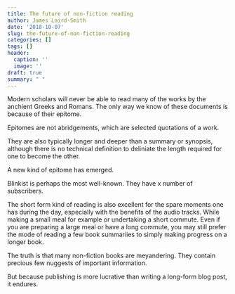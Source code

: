 ```yaml
---
title: The future of non-fiction reading
author: James Laird-Smith
date: '2018-10-07'
slug: the-future-of-non-fiction-reading
categories: []
tags: []
header:
  caption: ''
  image: ''
draft: true
summary: " "
---
```


Modern scholars will never be able to read many of the works by the anchient Greeks and Romans. The only way we know of these documents is because of their epitome.

Epitomes are not abridgements, which are selected quotations of a work.

They are also typically longer and deeper than a summary or synopsis, although there is no technical definition to deliniate the length required for one to become the other.

A new kind of epitome has emerged.

Blinkist is perhaps the most well-known. They have x number of subscribers.

The short form kind of reading is also excellent for the spare moments one has during the day, especially with the benefits of the audio tracks. While making a small meal for example or undertaking a short commute. Even if you are preparing a large meal or have a long commute, you may still prefer the mode of reading a few book summariies to simply making progress on a longer book.

The truth is that many non-fiction books are meyandering. They contain precious few nuggests of important information.

But because publishing is more lucrative than writing a long-form blog post, it endures.

